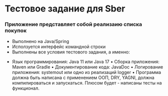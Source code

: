 # Тестовое задание для Sber
### Приложение представляет собой реализаию списка покупок

- Выполнено на Java/Spring
- Исползуется интерфейс командной строки
- Выполнены все условия тестового задания, а именно:
+ Язык программирования: Java 11 или Java 17
•         Сборка приложения: Maven или Gradle
•         Документирование кода: JavaDoc
•         Логирование приложения: systemout или одно из реализаций logger
•         Программа должна быть написана с применением ООП, DRY, YAGNI, должна компилироваться и запускаться. Плюсом будет - написаны тесты на функционал. 
